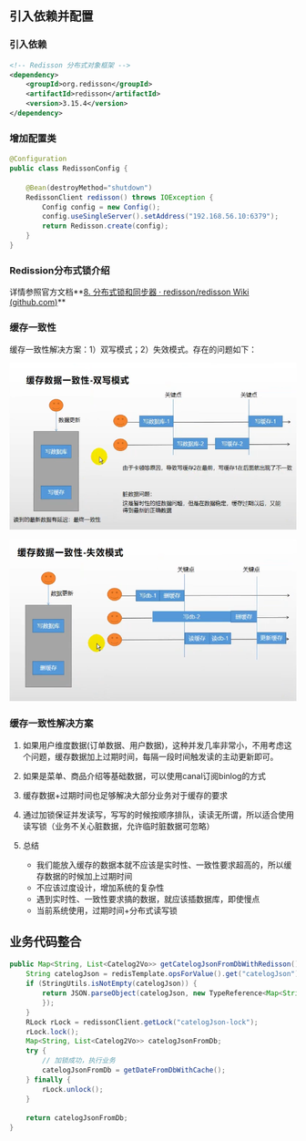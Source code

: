 

## 引入依赖并配置

### 引入依赖

```xml
<!-- Redisson 分布式对象框架 -->
<dependency>
    <groupId>org.redisson</groupId>
    <artifactId>redisson</artifactId>
    <version>3.15.4</version>
</dependency>
```



### 增加配置类

```java
@Configuration
public class RedissonConfig {

    @Bean(destroyMethod="shutdown")
    RedissonClient redisson() throws IOException {
        Config config = new Config();
        config.useSingleServer().setAddress("192.168.56.10:6379");
        return Redisson.create(config);
    }
}
```



### Redission分布式锁介绍

详情参照官方文档**[8. 分布式锁和同步器 · redisson/redisson Wiki (github.com)](https://github.com/redisson/redisson/wiki/8.-分布式锁和同步器)**





### 缓存一致性

缓存一致性解决方案：1）双写模式；2）失效模式。存在的问题如下：

![image-20210606230230394](28_整合Redisson分布式锁.assets/image-20210606230230394.png)



![image-20210606230302725](28_整合Redisson分布式锁.assets/image-20210606230302725.png)



### 缓存一致性解决方案

1. 如果用户维度数据(订单数据、用户数据)，这种并发几率非常小，不用考虑这个问题，缓存数据加上过期时间，每隔一段时间触发读的主动更新即可。
2. 如果是菜单、商品介绍等基础数据，可以使用canal订阅binlog的方式
3. 缓存数据+过期时间也足够解决大部分业务对于缓存的要求
4. 通过加锁保证并发读写，写写的时候按顺序排队，读读无所谓，所以适合使用读写锁（业务不关心脏数据，允许临时脏数据可忽略）

5. 总结
   - 我们能放入缓存的数据本就不应该是实时性、一致性要求超高的，所以缓存数据的时候加上过期时间
   - 不应该过度设计，增加系统的复杂性
   - 遇到实时性、一致性要求搞的数据，就应该插数据库，即使慢点
   - 当前系统使用，过期时间+分布式读写锁



## 业务代码整合

```java
public Map<String, List<Catelog2Vo>> getCatelogJsonFromDbWithRedisson() {
    String catelogJson = redisTemplate.opsForValue().get("catelogJson");
    if (StringUtils.isNotEmpty(catelogJson)) {
        return JSON.parseObject(catelogJson, new TypeReference<Map<String, List<Catelog2Vo>>>() {
        });
    }
    RLock rLock = redissonClient.getLock("catelogJson-lock");
    rLock.lock();
    Map<String, List<Catelog2Vo>> catelogJsonFromDb;
    try {
        // 加锁成功，执行业务
        catelogJsonFromDb = getDateFromDbWithCache();
    } finally {
        rLock.unlock();
    }

    return catelogJsonFromDb;
}
```



